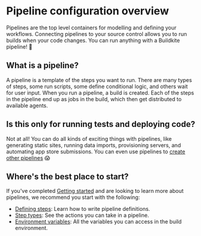 # Pipeline configuration overview

Pipelines are the top level containers for modelling and defining your workflows. Connecting pipelines to your source control allows you to run builds when your code changes. You can run anything with a Buildkite pipeline! 🚀

## What is a pipeline?

A pipeline is a template of the steps you want to run. There are many types of steps, some run scripts, some define conditional logic, and others wait for user input. When you run a pipeline, a build is created. Each of the steps in the pipeline end up as jobs in the build, which then get distributed to available agents.

## Is this only for running tests and deploying code?

Not at all! You can do all kinds of exciting things with pipelines, like generating static sites, running data imports, provisioning servers, and automating app store submissions. You can even use pipelines to [create other pipelines](/docs/pipelines/uploading-pipelines) 😱

## Where's the best place to start?

If you've completed [Getting started](/docs/tutorials/getting-started) and are looking to learn more about pipelines, we recommend you start with the following:

- [Defining steps](/docs/pipelines/defining-steps): Learn how to write pipeline definitions.
- [Step types](/docs/pipelines/step-reference): See the actions you can take in a pipeline.
- [Environment variables](/docs/pipelines/environment-variables): All the variables you can access in the build environment.
